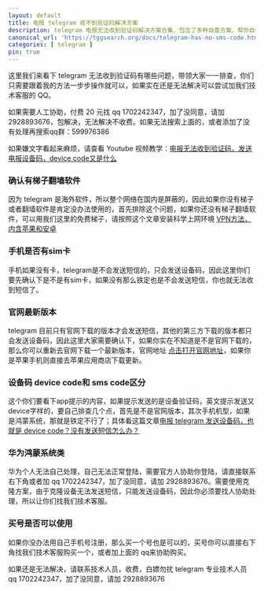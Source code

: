```yaml
---
layout: default
title: 电报 telegram 收不到验证码解决方案 
description: telegram 电报无法收到验证码解决方案合集，包含了多种自查方案，帮你自行排查无法收到验证码问题，其次我们也支持人工付费解决，不解决不收费，帮你找回你的telegram 的账号。
canonical_url: 'https://tggsearch.org/docs/telegram-has-no-sms-code.html'
categories: [ telegram ]
pin: true
---
```

这里我们来看下 telegram 无法收到验证码有哪些问题，带领大家一一排查，你们只需要跟着我的方法一步步操作就可以，如果实在还是无法解决可以尝试加我们技术客服的 QQ。

如果需要人工协助，付费 20 元找 qq 1702242347，加了没同意，请加 2928893676，包解决，无法解决不收费。如果无法搜索上面的，或者添加了没有处理再搜索qq群：599976386

如果嫌文字看起来麻烦，请查看 Youtube 视频教学：[电报无法收到验证码，发送电报设备码，device code又是什么](./302.html?target=https://youtu.be/3BiUss4RPls )

### 确认有梯子翻墙软件
因为 telegram 是海外软件，所以整个网络在国内是屏蔽的，因此如果你没有梯子或者翻墙软件是肯定没办法使用的，首先排除这个问题，如果你还没有梯子翻墙软件，可以用我们这里的免费梯子，请按照这个文章安装科学上网环境 [VPN方法，内含苹果和安卓](./vpn.html)

### 手机是否有sim卡
手机如果没有卡，telegram是不会发送短信的，只会发送设备码，因此这里你们要先确认下是不是有sim卡，如果没有那么铁定也是不会发送短信，你也就无法收到短信了。

### 官网最新版本
telegram 目前只有官网下载的版本才会发送短信，其他的第三方下载的版本都只会发送设备码，因此这里大家需要确认下，如果你实在不知道是不是官网下载的，那么你可以重新去官网下载一个最新版本，官网地址 [点击打开官网地址](./302.html?target=https://telegram.org)，如果你是苹果手机则直接去苹果应用商店下载更新。

### 设备码 device code和 sms code区分
这个你们要看下app提示的内容，如果提示发送的是设备验证码，英文提示发送又device字样的，要自己排查几个点，首先是不是官网版本，其次手机机型，如果是鸿蒙系统，那就是铁定不行了；具体看这篇文章[电报 telegram 发送设备码，也就是 device code？没有发送短信怎么办？](./telegram-deive-code.html)

### 华为鸿蒙系统类
华为个人无法自己处理，自己无法正常登陆，需要官方人协助你登陆，请直接联系右下角或者加 qq 1702242347，加了没同意，请加 2928893676。需要使用克隆方案，由于克隆设备无法发送短信，只能发送设备码，因此你必须要找人协助处理，所以让你们找我们技术客服。

### 买号是否可以使用
如果你没办法用自己手机号注册，那么买一个号也是可以的，买号你可以直接右下角找我们技术客服购买一个，或者加上面的 qq来协助购买。

如果还是无法解决，请联系技术人员，收费，白嫖勿扰 telegram 专业技术人员 qq 1702242347，加了没同意，请加 2928893676